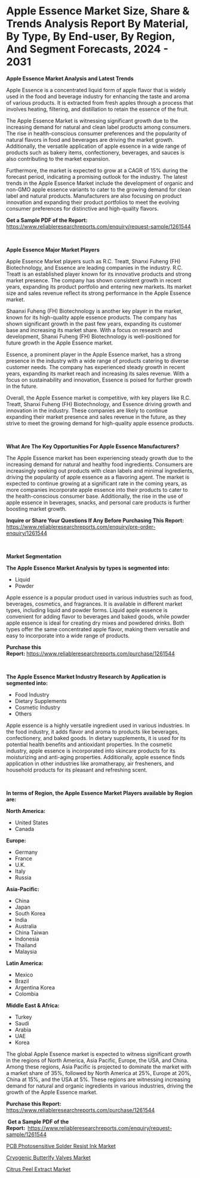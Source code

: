 <p><h1>Apple Essence Market Size, Share & Trends Analysis Report By Material, By Type, By End-user, By Region, And Segment Forecasts, 2024 - 2031</h1></p><p><strong>Apple Essence Market Analysis and Latest Trends</strong></p>
<p><p>Apple Essence is a concentrated liquid form of apple flavor that is widely used in the food and beverage industry for enhancing the taste and aroma of various products. It is extracted from fresh apples through a process that involves heating, filtering, and distillation to retain the essence of the fruit.</p><p>The Apple Essence Market is witnessing significant growth due to the increasing demand for natural and clean label products among consumers. The rise in health-conscious consumer preferences and the popularity of natural flavors in food and beverages are driving the market growth. Additionally, the versatile application of apple essence in a wide range of products such as bakery items, confectionery, beverages, and sauces is also contributing to the market expansion.</p><p>Furthermore, the market is expected to grow at a CAGR of 15% during the forecast period, indicating a promising outlook for the industry. The latest trends in the Apple Essence Market include the development of organic and non-GMO apple essence variants to cater to the growing demand for clean label and natural products. Manufacturers are also focusing on product innovation and expanding their product portfolios to meet the evolving consumer preferences for distinctive and high-quality flavors.</p></p>
<p><strong>Get a Sample PDF of the Report:&nbsp;</strong> <a href="https://www.reliableresearchreports.com/enquiry/request-sample/1261544">https://www.reliableresearchreports.com/enquiry/request-sample/1261544</a></p>
<p>&nbsp;</p>
<p><strong>Apple Essence Major Market Players</strong></p>
<p><p>Apple Essence Market players such as R.C. Treatt, Shanxi Fuheng (FH) Biotechnology, and Essence are leading companies in the industry. R.C. Treatt is an established player known for its innovative products and strong market presence. The company has shown consistent growth in recent years, expanding its product portfolio and entering new markets. Its market size and sales revenue reflect its strong performance in the Apple Essence market.</p><p>Shaanxi Fuheng (FH) Biotechnology is another key player in the market, known for its high-quality apple essence products. The company has shown significant growth in the past few years, expanding its customer base and increasing its market share. With a focus on research and development, Shanxi Fuheng (FH) Biotechnology is well-positioned for future growth in the Apple Essence market.</p><p>Essence, a prominent player in the Apple Essence market, has a strong presence in the industry with a wide range of products catering to diverse customer needs. The company has experienced steady growth in recent years, expanding its market reach and increasing its sales revenue. With a focus on sustainability and innovation, Essence is poised for further growth in the future.</p><p>Overall, the Apple Essence market is competitive, with key players like R.C. Treatt, Shanxi Fuheng (FH) Biotechnology, and Essence driving growth and innovation in the industry. These companies are likely to continue expanding their market presence and sales revenue in the future, as they strive to meet the growing demand for high-quality apple essence products.</p></p>
<p>&nbsp;</p>
<p><strong>What Are The Key Opportunities For Apple Essence Manufacturers?</strong></p>
<p><p>The Apple Essence market has been experiencing steady growth due to the increasing demand for natural and healthy food ingredients. Consumers are increasingly seeking out products with clean labels and minimal ingredients, driving the popularity of apple essence as a flavoring agent. The market is expected to continue growing at a significant rate in the coming years, as more companies incorporate apple essence into their products to cater to the health-conscious consumer base. Additionally, the rise in the use of apple essence in beverages, snacks, and personal care products is further boosting market growth.</p></p>
<p><strong>Inquire or Share Your Questions If Any Before Purchasing This Report:</strong> <a href="https://www.reliableresearchreports.com/enquiry/pre-order-enquiry/1261544">https://www.reliableresearchreports.com/enquiry/pre-order-enquiry/1261544</a></p>
<p>&nbsp;</p>
<p><strong>Market Segmentation</strong></p>
<p><strong>The Apple Essence Market Analysis by types is segmented into:</strong></p>
<p><ul><li>Liquid</li><li>Powder</li></ul></p>
<p><p>Apple essence is a popular product used in various industries such as food, beverages, cosmetics, and fragrances. It is available in different market types, including liquid and powder forms. Liquid apple essence is convenient for adding flavor to beverages and baked goods, while powder apple essence is ideal for creating dry mixes and powdered drinks. Both types offer the same concentrated apple flavor, making them versatile and easy to incorporate into a wide range of products.</p></p>
<p><strong>Purchase this Report:&nbsp;</strong><a href="https://www.reliableresearchreports.com/purchase/1261544">https://www.reliableresearchreports.com/purchase/1261544</a></p>
<p>&nbsp;</p>
<p><strong>The Apple Essence Market Industry Research by Application is segmented into:</strong></p>
<p><ul><li>Food Industry</li><li>Dietary Supplements</li><li>Cosmetic Industry</li><li>Others</li></ul></p>
<p><p>Apple essence is a highly versatile ingredient used in various industries. In the food industry, it adds flavor and aroma to products like beverages, confectionery, and baked goods. In dietary supplements, it is used for its potential health benefits and antioxidant properties. In the cosmetic industry, apple essence is incorporated into skincare products for its moisturizing and anti-aging properties. Additionally, apple essence finds application in other industries like aromatherapy, air fresheners, and household products for its pleasant and refreshing scent.</p></p>
<p>&nbsp;</p>
<p><strong>In terms of Region, the Apple Essence Market Players available by Region are:</strong></p>
<p>
    <p> <strong> North America: </strong>
        <ul>
            <li>United States</li>
            <li>Canada</li>
        </ul>
        </p> 
    <p> <strong> Europe: </strong>
        <ul>
            <li>Germany</li>
            <li>France</li>
            <li>U.K.</li>
            <li>Italy</li>
            <li>Russia</li>
        </ul>
        </p> 
    <p> <strong> Asia-Pacific: </strong>
        <ul>
            <li>China</li>
            <li>Japan</li>
            <li>South Korea</li>
            <li>India</li>
            <li>Australia</li>
            <li>China Taiwan</li>
            <li>Indonesia</li>
            <li>Thailand</li>
            <li>Malaysia</li>
        </ul>
        </p> 
    <p> <strong> Latin America: </strong>
        <ul>
            <li>Mexico</li>
            <li>Brazil</li>
            <li>Argentina Korea</li>
            <li>Colombia</li>
        </ul>
        </p> 
    <p> <strong> Middle East & Africa: </strong>
        <ul>
            <li>Turkey</li>
            <li>Saudi</li>
            <li>Arabia</li>
            <li>UAE</li>
            <li>Korea</li>
        </ul>
    </p>
    </p>
<p><p>The global Apple Essence market is expected to witness significant growth in the regions of North America, Asia Pacific, Europe, the USA, and China. Among these regions, Asia Pacific is projected to dominate the market with a market share of 35%, followed by North America at 25%, Europe at 20%, China at 15%, and the USA at 5%. These regions are witnessing increasing demand for natural and organic ingredients in various industries, driving the growth of the Apple Essence market.</p></p>
<p><strong>Purchase this Report: </strong><a href="https://www.reliableresearchreports.com/purchase/1261544">https://www.reliableresearchreports.com/purchase/1261544</a></p>
<p>&nbsp;<strong>Get a Sample PDF of the Report:&nbsp;&nbsp;</strong><a href="https://www.reliableresearchreports.com/enquiry/request-sample/1261544">https://www.reliableresearchreports.com/enquiry/request-sample/1261544</a></p>
<p><strong></strong></p>
<p><p><a href="https://view.publitas.com/reportprime-1/pcb-photosensitive-solder-resist-ink-market-offers-provide-insightful-data-for-the-time-period-from-2023-to-2030-and-also-provide-analysis-based-on-application-type-and-region/">PCB Photosensitive Solder Resist Ink Market</a></p><p><a href="https://view.publitas.com/reportprime-1/cryogenic-butterlfy-valves-market-size-and-growth-market-segmentation-regional-and-country-breakdowns-and-market-trends-for-period-from-2023-2030/">Cryogenic Butterlfy Valves Market</a></p><p><a href="https://github.com/kathiaseamanalvaradovlprc2h/Market-Research-Report-List-1/blob/main/citrus-peel-extract-market.md">Citrus Peel Extract Market</a></p></p>